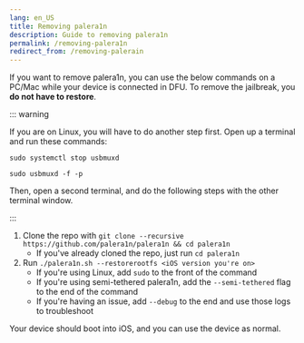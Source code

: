 ```yaml
---
lang: en_US
title: Removing palera1n
description: Guide to removing palera1n
permalink: /removing-palera1n
redirect_from: /removing-palerain
---
```


If you want to remove palera1n, you can use the below commands on a PC/Mac while your device is connected in DFU. To remove the jailbreak, you **do not have to restore**.

::: warning

If you are on Linux, you will have to do another step first. Open up a terminal and run these commands:

`sudo systemctl stop usbmuxd`

`sudo usbmuxd -f -p`

Then, open a second terminal, and do the following steps with the other terminal window.

:::

1. Clone the repo with `git clone --recursive https://github.com/palera1n/palera1n && cd palera1n`
    - If you've already cloned the repo, just run `cd palera1n`
2. Run `./palera1n.sh --restorerootfs <iOS version you're on>`
    - If you're using Linux, add `sudo` to the front of the command
    - If you're using semi-tethered palera1n, add the `--semi-tethered` flag to the end of the command
    - If you're having an issue, add `--debug` to the end and use those logs to troubleshoot

Your device should boot into iOS, and you can use the device as normal.
